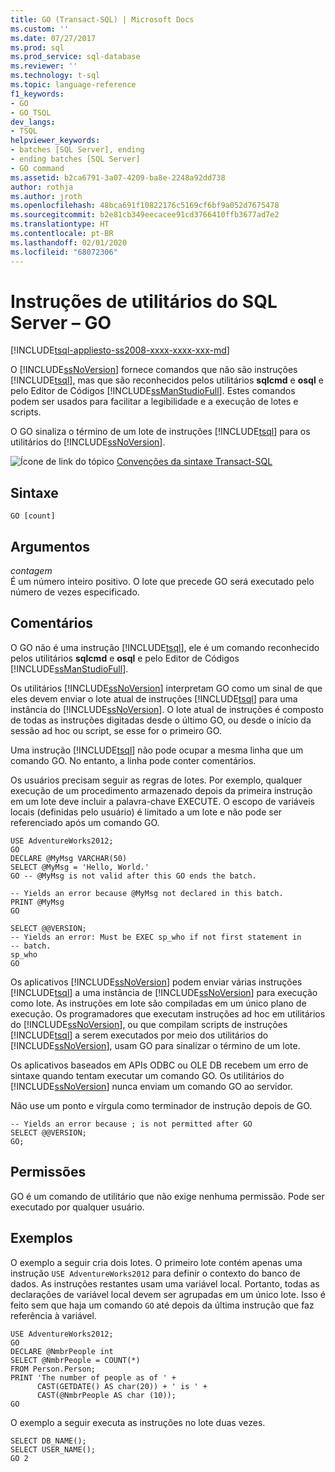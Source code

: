 ```yaml
---
title: GO (Transact-SQL) | Microsoft Docs
ms.custom: ''
ms.date: 07/27/2017
ms.prod: sql
ms.prod_service: sql-database
ms.reviewer: ''
ms.technology: t-sql
ms.topic: language-reference
f1_keywords:
- GO
- GO_TSQL
dev_langs:
- TSQL
helpviewer_keywords:
- batches [SQL Server], ending
- ending batches [SQL Server]
- GO command
ms.assetid: b2ca6791-3a07-4209-ba8e-2248a92dd738
author: rothja
ms.author: jroth
ms.openlocfilehash: 48bca691f10822176c5169cf6bf9a052d7675478
ms.sourcegitcommit: b2e81cb349eecacee91cd3766410ffb3677ad7e2
ms.translationtype: HT
ms.contentlocale: pt-BR
ms.lasthandoff: 02/01/2020
ms.locfileid: "68072306"
---
```

# <a name="sql-server-utilities-statements---go"></a>Instruções de utilitários do SQL Server – GO
[!INCLUDE[tsql-appliesto-ss2008-xxxx-xxxx-xxx-md](../../includes/tsql-appliesto-ss2008-xxxx-xxxx-xxx-md.md)]

  O [!INCLUDE[ssNoVersion](../../includes/ssnoversion-md.md)] fornece comandos que não são instruções [!INCLUDE[tsql](../../includes/tsql-md.md)], mas que são reconhecidos pelos utilitários **sqlcmd** e **osql** e pelo Editor de Códigos [!INCLUDE[ssManStudioFull](../../includes/ssmanstudiofull-md.md)]. Estes comandos podem ser usados para facilitar a legibilidade e a execução de lotes e scripts.  
  
  O GO sinaliza o término de um lote de instruções [!INCLUDE[tsql](../../includes/tsql-md.md)] para os utilitários do [!INCLUDE[ssNoVersion](../../includes/ssnoversion-md.md)].  
  
 ![Ícone de link do tópico](../../database-engine/configure-windows/media/topic-link.gif "Ícone de link do tópico") [Convenções da sintaxe Transact-SQL](../../t-sql/language-elements/transact-sql-syntax-conventions-transact-sql.md)  
  
## <a name="syntax"></a>Sintaxe  
  
```  
GO [count]  
```  
  
## <a name="arguments"></a>Argumentos  
 *contagem*  
 É um número inteiro positivo. O lote que precede GO será executado pelo número de vezes especificado.  
  
## <a name="remarks"></a>Comentários  
 O GO não é uma instrução [!INCLUDE[tsql](../../includes/tsql-md.md)], ele é um comando reconhecido pelos utilitários **sqlcmd** e **osql** e pelo Editor de Códigos [!INCLUDE[ssManStudioFull](../../includes/ssmanstudiofull-md.md)].  
  
 Os utilitários [!INCLUDE[ssNoVersion](../../includes/ssnoversion-md.md)] interpretam GO como um sinal de que eles devem enviar o lote atual de instruções [!INCLUDE[tsql](../../includes/tsql-md.md)] para uma instância do [!INCLUDE[ssNoVersion](../../includes/ssnoversion-md.md)]. O lote atual de instruções é composto de todas as instruções digitadas desde o último GO, ou desde o início da sessão ad hoc ou script, se esse for o primeiro GO.  
  
 Uma instrução [!INCLUDE[tsql](../../includes/tsql-md.md)] não pode ocupar a mesma linha que um comando GO. No entanto, a linha pode conter comentários.  
  
 Os usuários precisam seguir as regras de lotes. Por exemplo, qualquer execução de um procedimento armazenado depois da primeira instrução em um lote deve incluir a palavra-chave EXECUTE. O escopo de variáveis locais (definidas pelo usuário) é limitado a um lote e não pode ser referenciado após um comando GO.  
  
```  
USE AdventureWorks2012;  
GO  
DECLARE @MyMsg VARCHAR(50)  
SELECT @MyMsg = 'Hello, World.'  
GO -- @MyMsg is not valid after this GO ends the batch.  
  
-- Yields an error because @MyMsg not declared in this batch.  
PRINT @MyMsg  
GO  
  
SELECT @@VERSION;  
-- Yields an error: Must be EXEC sp_who if not first statement in   
-- batch.  
sp_who  
GO  
```  
  
 Os aplicativos [!INCLUDE[ssNoVersion](../../includes/ssnoversion-md.md)] podem enviar várias instruções [!INCLUDE[tsql](../../includes/tsql-md.md)] a uma instância de [!INCLUDE[ssNoVersion](../../includes/ssnoversion-md.md)] para execução como lote. As instruções em lote são compiladas em um único plano de execução. Os programadores que executam instruções ad hoc em utilitários do [!INCLUDE[ssNoVersion](../../includes/ssnoversion-md.md)], ou que compilam scripts de instruções [!INCLUDE[tsql](../../includes/tsql-md.md)] a serem executados por meio dos utilitários do [!INCLUDE[ssNoVersion](../../includes/ssnoversion-md.md)], usam GO para sinalizar o término de um lote.  
  
 Os aplicativos baseados em APIs ODBC ou OLE DB recebem um erro de sintaxe quando tentam executar um comando GO. Os utilitários do [!INCLUDE[ssNoVersion](../../includes/ssnoversion-md.md)] nunca enviam um comando GO ao servidor.  
  
 Não use um ponto e vírgula como terminador de instrução depois de GO.
 
```
-- Yields an error because ; is not permitted after GO  
SELECT @@VERSION;  
GO;  
```
  
## <a name="permissions"></a>Permissões  
 GO é um comando de utilitário que não exige nenhuma permissão. Pode ser executado por qualquer usuário.    
  
## <a name="examples"></a>Exemplos  
 O exemplo a seguir cria dois lotes. O primeiro lote contém apenas uma instrução `USE AdventureWorks2012` para definir o contexto do banco de dados. As instruções restantes usam uma variável local. Portanto, todas as declarações de variável local devem ser agrupadas em um único lote. Isso é feito sem que haja um comando `GO` até depois da última instrução que faz referência à variável.  
  
```  
USE AdventureWorks2012;  
GO  
DECLARE @NmbrPeople int  
SELECT @NmbrPeople = COUNT(*)  
FROM Person.Person;  
PRINT 'The number of people as of ' +  
      CAST(GETDATE() AS char(20)) + ' is ' +  
      CAST(@NmbrPeople AS char (10));  
GO  
```  
  
 O exemplo a seguir executa as instruções no lote duas vezes.  
  
```  
SELECT DB_NAME();  
SELECT USER_NAME();  
GO 2  
```  
  
  
